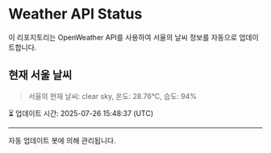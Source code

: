 
# Weather API Status

이 리포지토리는 OpenWeather API를 사용하여 서울의 날씨 정보를 자동으로 업데이트합니다.

## 현재 서울 날씨
> 서울의 현재 날씨: clear sky, 온도: 28.76°C, 습도: 94%

⏳ 업데이트 시간: 2025-07-26 15:48:37 (UTC)

---
자동 업데이트 봇에 의해 관리됩니다.
